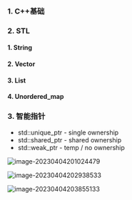 ### 1. C++基础













### 2. STL



#### 1. String





#### 2. Vector





#### 3. List





#### 4. Unordered_map









### 3. 智能指针

+ std::unique_ptr   -  single ownership
+ std::shared_ptr   -  shared ownership
+ std::weak_ptr  -  temp / no ownership



![image-20230404201024479](https://blog-1309244887.cos.ap-nanjing.myqcloud.com/blog/image-20230404201024479.png)





![image-20230404202938533](https://blog-1309244887.cos.ap-nanjing.myqcloud.com/blog/image-20230404202938533.png)







![image-20230404203855133](https://blog-1309244887.cos.ap-nanjing.myqcloud.com/blog/image-20230404203855133.png)











